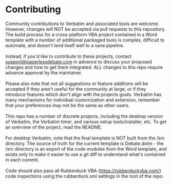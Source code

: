 # Contributing

Community contributions to Verbatim and associated tools are welcome. However, changes will NOT be accepted via pull requests to this repository. The build process for a cross-platform VBA project contained in a Word template with a number of additional packaged tools is complex, difficult to automate, and doesn't lend itself well to a sane pipeline.
<br /><br />
Instead, if you'd like to contribute to these projects, contact support@paperlessdebate.com in advance to discuss your proposed changes and how to get them integrated. ALL changes to this repo require advance approval by the maintainer.
<br /><br />
Please also note that not all suggestions or feature additions will be accepted if they aren't useful for the community at large, or if they introduce features which don't align with the projects goals. Verbatim has many mechanisms for individual customization and extension, remember that your preferences may not be the same as other users.
<br /><br />
This repo has a number of discrete projects, including the desktop version of Verbatim, the Verbatim timer, and various setup tools/installer, etc. To get an overview of the project, read the README.
<br /><br />
For desktop Verbatim, note that the final template is NOT built from the /src directory. The source of truth for the current template is Debate.dotm - the /src directory is an export of the code modules from the Word template, and exists only to make it easier to use a git diff to understand what's contained in each commit.
<br /><br />
Code should also pass all Rubberduck VBA (https://rubberduckvba.com/) code inspections using the rubberduck.xml settings in the root of the repo.
